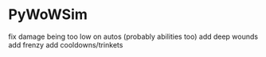 # PyWoWSim

fix damage being too low on autos (probably abilities too)
add deep wounds
add frenzy
add cooldowns/trinkets